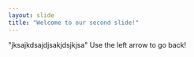```yaml
---
layout: slide
title: "Welcome to our second slide!"
---
```

"jksajkdsajdjsakjdsjkjsa"
Use the left arrow to go back!
